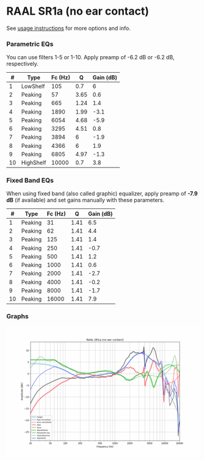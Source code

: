 # RAAL SR1a (no ear contact)
See [usage instructions](https://github.com/jaakkopasanen/AutoEq#usage) for more options and info.

### Parametric EQs
You can use filters 1-5 or 1-10. Apply preamp of -6.2 dB or -6.2 dB, respectively.

|   # | Type      |   Fc (Hz) |    Q |   Gain (dB) |
|-----|-----------|-----------|------|-------------|
|   1 | LowShelf  |       105 | 0.7  |         6   |
|   2 | Peaking   |        57 | 3.65 |         0.6 |
|   3 | Peaking   |       665 | 1.24 |         1.4 |
|   4 | Peaking   |      1890 | 1.99 |        -3.1 |
|   5 | Peaking   |      6054 | 4.68 |        -5.9 |
|   6 | Peaking   |      3295 | 4.51 |         0.8 |
|   7 | Peaking   |      3894 | 6    |        -1.9 |
|   8 | Peaking   |      4366 | 6    |         1.9 |
|   9 | Peaking   |      6805 | 4.97 |        -1.3 |
|  10 | HighShelf |     10000 | 0.7  |         3.8 |

### Fixed Band EQs
When using fixed band (also called graphic) equalizer, apply preamp of **-7.9 dB** (if available) and set gains manually with these parameters.

|   # | Type    |   Fc (Hz) |    Q |   Gain (dB) |
|-----|---------|-----------|------|-------------|
|   1 | Peaking |        31 | 1.41 |         6.5 |
|   2 | Peaking |        62 | 1.41 |         4.4 |
|   3 | Peaking |       125 | 1.41 |         1.4 |
|   4 | Peaking |       250 | 1.41 |        -0.7 |
|   5 | Peaking |       500 | 1.41 |         1.2 |
|   6 | Peaking |      1000 | 1.41 |         0.6 |
|   7 | Peaking |      2000 | 1.41 |        -2.7 |
|   8 | Peaking |      4000 | 1.41 |        -0.2 |
|   9 | Peaking |      8000 | 1.41 |        -1.7 |
|  10 | Peaking |     16000 | 1.41 |         7.9 |

### Graphs
![](./RAAL%20SR1a%20(no%20ear%20contact).png)
